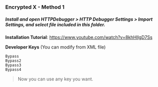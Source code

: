 ### Encrypted X - Method 1

##### Install and open HTTPDebugger > HTTP Debugger Settings > Import Settings, and select file included in this folder.
**Installation Tutorial**: https://www.youtube.com/watch?v=8khHIlgD7Ss

**Developer Keys** (You can modify from XML file)
```
Bypass
Bypass2
Bypass3
Bypass4
```
> Now you can use any key you want.
